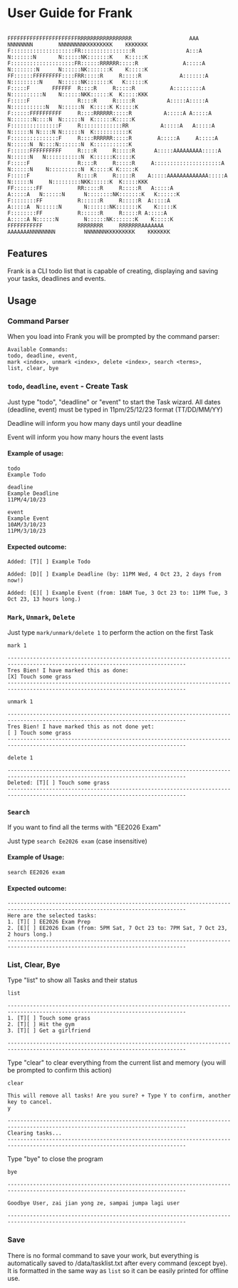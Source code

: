# User Guide for Frank

```

FFFFFFFFFFFFFFFFFFFFFFRRRRRRRRRRRRRRRRR                  AAA               NNNNNNNN        NNNNNNNNKKKKKKKKK    KKKKKKK
F::::::::::::::::::::FR::::::::::::::::R                A:::A              N:::::::N       N::::::NK:::::::K    K:::::K
F::::::::::::::::::::FR::::::RRRRRR:::::R              A:::::A             N::::::::N      N::::::NK:::::::K    K:::::K
FF::::::FFFFFFFFF::::FRR:::::R     R:::::R            A:::::::A            N:::::::::N     N::::::NK:::::::K   K::::::K
F:::::F       FFFFFF  R::::R     R:::::R           A:::::::::A           N::::::::::N    N::::::NKK::::::K  K:::::KKK 
F:::::F               R::::R     R:::::R          A:::::A:::::A          N:::::::::::N   N::::::N  K:::::K K:::::K
F::::::FFFFFFFFFF     R::::RRRRRR:::::R          A:::::A A:::::A         N:::::::N::::N  N::::::N  K::::::K:::::K
F:::::::::::::::F     R:::::::::::::RR          A:::::A   A:::::A        N::::::N N::::N N::::::N  K:::::::::::K
F:::::::::::::::F     R::::RRRRRR:::::R        A:::::A     A:::::A       N::::::N  N::::N:::::::N  K:::::::::::K
F::::::FFFFFFFFFF     R::::R     R:::::R      A:::::AAAAAAAAA:::::A      N::::::N   N:::::::::::N  K::::::K:::::K
F:::::F               R::::R     R:::::R     A:::::::::::::::::::::A     N::::::N    N::::::::::N  K:::::K K:::::K
F:::::F               R::::R     R:::::R    A:::::AAAAAAAAAAAAA:::::A    N::::::N     N:::::::::NKK::::::K  K:::::KKK 
FF:::::::FF           RR:::::R     R:::::R   A:::::A             A:::::A   N::::::N      N::::::::NK:::::::K   K::::::K
F::::::::FF           R::::::R     R:::::R  A:::::A               A:::::A  N::::::N       N:::::::NK:::::::K    K:::::K
F::::::::FF           R::::::R     R:::::R A:::::A                 A:::::A N::::::N        N::::::NK:::::::K    K:::::K
FFFFFFFFFFF           RRRRRRRR     RRRRRRRAAAAAAA                   AAAAAAANNNNNNNN         NNNNNNNKKKKKKKKK    KKKKKKK
```

## Features
Frank is a CLI todo list that is capable of creating, 
displaying and saving your tasks, deadlines and events.


## Usage
### Command Parser
When you load into Frank you will be prompted by the command parser:
```
Available Commands:
todo, deadline, event,
mark <index>, unmark <index>, delete <index>, search <terms>,
list, clear, bye
```

### `todo`, `deadline`, `event` - Create Task

Just type "todo", "deadline" or "event" to start the Task wizard.
All dates (deadline, event) must be typed in 11pm/25/12/23 format (TT/DD/MM/YY)

Deadline will inform you how many days until your deadline

Event will inform you how many hours the event lasts

#### Example of usage: 

```
todo
Example Todo
```

```
deadline
Example Deadline
11PM/4/10/23
```

```
event
Example Event
10AM/3/10/23
11PM/3/10/23
```

#### Expected outcome:

`Added: [T][ ] Example Todo`

`Added: [D][ ] Example Deadline (by: 11PM Wed, 4 Oct 23, 2 days from now!)`

`Added: [E][ ] Example Event (from: 10AM Tue, 3 Oct 23 to: 11PM Tue, 3 Oct 23, 13 hours long.)`

### `Mark`, `Unmark`, `Delete`

Just type `mark/unmark/delete 1` to perform the action on the first Task

```
mark 1

------------------------------------------------------------------------------------------------------------------------------
Tres Bien! I have marked this as done: 
[X] Touch some grass
------------------------------------------------------------------------------------------------------------------------------
```
```
unmark 1

------------------------------------------------------------------------------------------------------------------------------
Tres Bien! I have marked this as not done yet: 
[ ] Touch some grass
------------------------------------------------------------------------------------------------------------------------------
```
```
delete 1

------------------------------------------------------------------------------------------------------------------------------
Deleted: [T][ ] Touch some grass
------------------------------------------------------------------------------------------------------------------------------
```

### `Search`

If you want to find all the terms with "EE2026 Exam"

Just type `search Ee2026 exam` (case insensitive)

#### Example of Usage:
`search EE2026 exam`

#### Expected outcome:
```
------------------------------------------------------------------------------------------------------------------------------
Here are the selected tasks: 
1. [T][ ] EE2026 Exam Prep
2. [E][ ] EE2026 Exam (from: 5PM Sat, 7 Oct 23 to: 7PM Sat, 7 Oct 23, 2 hours long.)
------------------------------------------------------------------------------------------------------------------------------
```

### List, Clear, Bye

Type "list" to show all Tasks and their status
```
list

------------------------------------------------------------------------------------------------------------------------------
1. [T][ ] Touch some grass
2. [T][ ] Hit the gym
3. [T][ ] Get a girlfriend

------------------------------------------------------------------------------------------------------------------------------
```

Type "clear" to clear everything from the current list and memory (you will be prompted to confirm this action)
```
clear

This will remove all tasks! Are you sure? + Type Y to confirm, another key to cancel. 
y

------------------------------------------------------------------------------------------------------------------------------
Clearing tasks...
------------------------------------------------------------------------------------------------------------------------------
```

Type "bye" to close the program
```
bye

------------------------------------------------------------------------------------------------------------------------------

Goodbye User, zai jian yong ze, sampai jumpa lagi user 

------------------------------------------------------------------------------------------------------------------------------
```

### Save

There is no formal command to save your work, but everything is automatically saved to /data/tasklist.txt after every command (except bye). 
It is formatted in the same way as `list` so it can be easily printed
for offline use.
